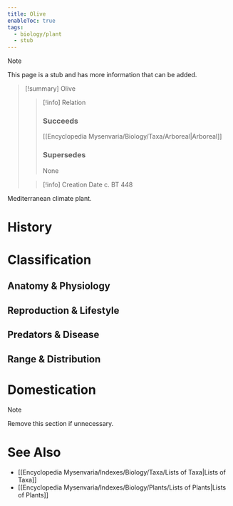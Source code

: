 ```yaml
---
title: Olive
enableToc: true
tags:
  - biology/plant
  - stub
---
```


> [!note]
> This page is a stub and has more information that can be added.

> [!summary] Olive
> > [!info] Relation
> > ### Succeeds
> > [[Encyclopedia Mysenvaria/Biology/Taxa/Arboreal|Arboreal]]
> > ### Supersedes
> > None
>
> > [!info] Creation Date
> > c. BT 448

Mediterranean climate plant.
# History

# Classification
## Anatomy & Physiology

## Reproduction & Lifestyle

## Predators & Disease

## Range & Distribution

# Domestication

> [!note]
> Remove this section if unnecessary.
# See Also
- [[Encyclopedia Mysenvaria/Indexes/Biology/Taxa/Lists of Taxa|Lists of Taxa]]
- [[Encyclopedia Mysenvaria/Indexes/Biology/Plants/Lists of Plants|Lists of Plants]]
